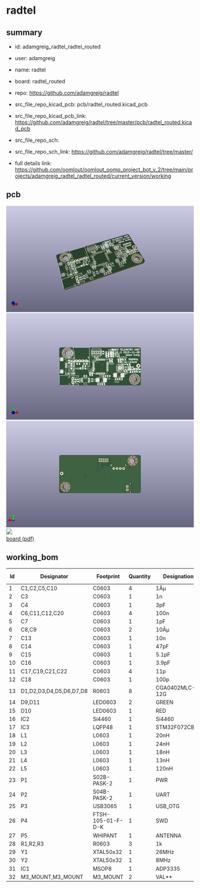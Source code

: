 # radtel
 
## summary 
* id: adamgreig_radtel_radtel_routed
* user: adamgreig
* name: radtel
* board: radtel_routed
* repo: https://github.com/adamgreig/radtel
* src_file_repo_kicad_pcb: pcb/radtel_routed.kicad_pcb
* src_file_repo_kicad_pcb_link: https://github.com/adamgreig/radtel/tree/master/pcb/radtel_routed.kicad_pcb


* src_file_repo_sch: 
* src_file_repo_sch_link: https://github.com/adamgreig/radtel/tree/master/
* full details link: https://github.com/oomlout/oomlout_oomp_project_bot_v_2/tree/main/projects/adamgreig_radtel_radtel_routed/current_version/working  



## pcb  
![](working_3d_600.png) 
![](working_3d_front_600.png)  
![](working_3d_back_600.png)  
![](working_600.png)  
[board (pdf)](working.pdf)  

## working_bom
| Id | Designator | Footprint | Quantity | Designation | Supplier and ref |  | None | 
| --- | --- | --- | --- | --- | --- | --- | --- | 
| 1 | C1,C2,C5,C10 | C0603 | 4 | 1Âµ |  |  | [''] | 
| 2 | C3 | C0603 | 1 | 1n |  |  | [''] | 
| 3 | C4 | C0603 | 1 | 3pF |  |  | [''] | 
| 4 | C6,C11,C12,C20 | C0603 | 4 | 100n |  |  | [''] | 
| 5 | C7 | C0603 | 1 | 1pF |  |  | [''] | 
| 6 | C8,C9 | C0603 | 2 | 10Âµ |  |  | [''] | 
| 7 | C13 | C0603 | 1 | 10n |  |  | [''] | 
| 8 | C14 | C0603 | 1 | 47pF |  |  | [''] | 
| 9 | C15 | C0603 | 1 | 5.1pF |  |  | [''] | 
| 10 | C16 | C0603 | 1 | 3.9pF |  |  | [''] | 
| 11 | C17,C19,C21,C22 | C0603 | 4 | 11p |  |  | [''] | 
| 12 | C18 | C0603 | 1 | 100p |  |  | [''] | 
| 13 | D1,D2,D3,D4,D5,D6,D7,D8 | R0603 | 8 | CGA0402MLC-12G |  |  | [''] | 
| 14 | D9,D11 | LED0603 | 2 | GREEN |  |  | [''] | 
| 15 | D10 | LED0603 | 1 | RED |  |  | [''] | 
| 16 | IC2 | Si4460 | 1 | Si4460 |  |  | [''] | 
| 17 | IC3 | LQFP48 | 1 | STM32F072CBT6 |  |  | [''] | 
| 18 | L1 | L0603 | 1 | 20nH |  |  | [''] | 
| 19 | L2 | L0603 | 1 | 24nH |  |  | [''] | 
| 20 | L3 | L0603 | 1 | 18nH |  |  | [''] | 
| 21 | L4 | L0603 | 1 | 13nH |  |  | [''] | 
| 22 | L5 | L0603 | 1 | 120nH |  |  | [''] | 
| 23 | P1 | S02B-PASK-2 | 1 | PWR |  |  | [''] | 
| 24 | P2 | S04B-PASK-2 | 1 | UART |  |  | [''] | 
| 25 | P3 | USB3065 | 1 | USB_OTG |  |  | [''] | 
| 26 | P4 | FTSH-105-01-F-D-K | 1 | SWD |  |  | [''] | 
| 27 | P5 | WHIPANT | 1 | ANTENNA |  |  | [''] | 
| 28 | R1,R2,R3 | R0603 | 3 | 1k |  |  | [''] | 
| 29 | Y1 | XTAL50x32 | 1 | 26MHz |  |  | [''] | 
| 30 | Y2 | XTAL50x32 | 1 | 8MHz |  |  | [''] | 
| 31 | IC1 | MSOP8 | 1 | ADP3335 |  |  | [''] | 
| 32 | M3_MOUNT,M3_MOUNT | M3_MOUNT | 2 | VAL** |  |  | [''] | 




